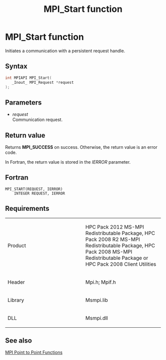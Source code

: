 ﻿---
title: MPI_Start function
TOCTitle: MPI_Start function
ms:assetid: 3bb5cee2-1add-4fe5-a73e-61cf1ff0b159
ms:mtpsurl: https://msdn.microsoft.com/en-us/library/Dn473473(v=VS.85)
ms:contentKeyID: 59361008
ms.date: 03/28/2018
mtps_version: v=VS.85
f1_keywords:
- MPI_START
- mpif/MPI_Start
- mpi/MPI_START
dev_langs:
- C++
- C
---

# MPI\_Start function

Initiates a communication with a persistent request handle.

## Syntax

``` c++
int MPIAPI MPI_Start(
   _Inout_ MPI_Request *request
);
```

## Parameters

  - *request*  
    Communication request.

## Return value

Returns **MPI\_SUCCESS** on success. Otherwise, the return value is an error code.

In Fortran, the return value is stored in the *IERROR* parameter.

## Fortran

    MPI_START(REQUEST, IERROR)
        INTEGER REQUEST, IERROR

## Requirements

<table>
<colgroup>
<col style="width: 50%" />
<col style="width: 50%" />
</colgroup>
<tbody>
<tr class="odd">
<td><p>Product</p></td>
<td><p>HPC Pack 2012 MS-MPI Redistributable Package, HPC Pack 2008 R2 MS-MPI Redistributable Package, HPC Pack 2008 MS-MPI Redistributable Package or HPC Pack 2008 Client Utilities</p></td>
</tr>
<tr class="even">
<td><p>Header</p></td>
<td>Mpi.h;
Mpif.h</td>
</tr>
<tr class="odd">
<td><p>Library</p></td>
<td>Msmpi.lib</td>
</tr>
<tr class="even">
<td><p>DLL</p></td>
<td>Msmpi.dll</td>
</tr>
</tbody>
</table>


## See also

[MPI Point to Point Functions](mpi-point-to-point-functions.md)

